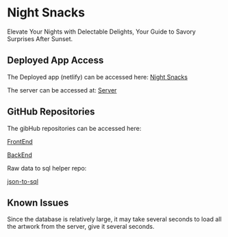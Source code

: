 
# Night Snacks
Elevate Your Nights with Delectable Delights, Your Guide to Savory Surprises After Sunset.
        




## Deployed App Access

The Deployed app (netlify) can be accessed here: [Night Snacks](https://main--spectacular-palmier-bc8125.netlify.app)

The server can be accessed at: [Server](https://night-snacks.onrender.com)


## GitHub Repositories

The gibHub repositories can be accessed here:

[FrontEnd](https://github.com/jorammercado/timeless-artists-hub-app)

[BackEnd](https://github.com/jorammercado/timeless-artists-hub-server)

Raw data to sql helper repo:

[json-to-sql](https://github.com/jorammercado/timeless-artists-hub-sql-init)


## Known Issues

Since the database is relatively large, it may take several seconds to load all the artwork from the server, give it several seconds.

